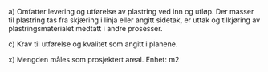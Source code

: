 a) Omfatter levering og utførelse av plastring ved inn og utløp. Der masser til plastring tas fra skjæring i linja eller angitt sidetak, er uttak og tilkjøring av plastringsmaterialet medtatt i andre prosesser.

c) Krav til utførelse og kvalitet som angitt i planene.

x) Mengden måles som prosjektert areal. Enhet: m2

